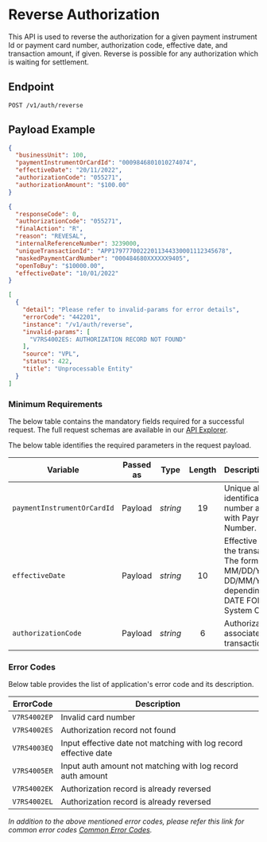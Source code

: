 # Reverse Authorization 

This API is used to reverse the authorization for a given payment instrument Id or payment card number, authorization code, effective date, and transaction amount, if given. 
Reverse is possible for any authorization which is waiting for settlement. 

## Endpoint

`POST /v1/auth/reverse`

## Payload Example

<!--
type: tab
titles: Request, Response, Error
-->

```json
{
  "businessUnit": 100,
  "paymentInstrumentOrCardId": "0009846801010274074",
  "effectiveDate": "20/11/2022",
  "authorizationCode": "055271",
  "authorizationAmount": "$100.00"
}

```

<!--
type: tab
-->

```json
{
  "responseCode": 0,
  "authorizationCode": "055271",
  "finalAction": "R",
  "reason": "REVESAL",
  "internalReferenceNumber": 3239000,
  "uniqueTransactionId": "APP17977700222011344330001112345678",
  "maskedPaymentCardNumber": "000484680XXXXXX9405",
  "openToBuy": "$10000.00",
  "effectiveDate": "10/01/2022"
}
```

<!--
type: tab
-->

```json
[
  {
    "detail": "Please refer to invalid-params for error details",
    "errorCode": "442201",
    "instance": "/v1/auth/reverse",
    "invalid-params": [
      "V7RS4002ES: AUTHORIZATION RECORD NOT FOUND"
    ],
    "source": "VPL",
    "status": 422,
    "title": "Unprocessable Entity"
  }
]
```

<!-- type: tab-end -->

### Minimum Requirements

The below table contains the mandatory fields required for a successful request. The full request schemas are available in our [API Explorer](../api/?type=post&path=/v1/auth/reverse).

The below table identifies the required parameters in the request payload.

| Variable | Passed as | Type | Length | Description/Values |
| -------- | :-------: | :--: | :------------: | ------------------ |
| `paymentInstrumentOrCardId` | Payload | *string* | 19 | Unique alternate identification number associated with Payment Card Number. |
| `effectiveDate` | Payload | *string* | 10 | Effective Date of the transaction. The format is MM/DD/YYYY or DD/MM/YYYY depending on the DATE FORMAT on System Control. |
| `authorizationCode` | Payload | *string* | 6 | Authorization code associated with the transaction. |

### Error Codes

Below table provides the list of application's error code and its description.

| ErrorCode |  Description |
| --------  | ------------------ |
| `V7RS4002EP` | Invalid card number |        
| `V7RS4002ES` | Authorization record not found |   
| `V7RS4003EQ` | Input effective date not matching with log record effective date |   
| `V7RS4005ER` | Input auth amount not matching with log record auth amount |   
| `V7RS4002EK` | Authorization record is already reversed |   
| `V7RS4002EL` | Authorization record is already reversed |   

*In addition to the above mentioned error codes, please refer this link for common error codes [Common Error Codes](?path=docs/Common_Error_Code.md).*